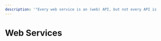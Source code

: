 ```yaml
---
description: '"Every web service is an (web) API, but not every API is a web service."'
---
```


# Web Services

